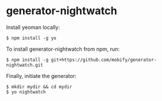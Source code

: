 # generator-nightwatch

Install yeoman locally:

```
$ npm install -g yo
```

To install generator-nightwatch from npm, run:

```
$ npm install -g git+https://github.com/mobify/generator-nightwatch.git
```

Finally, initiate the generator:

```
$ mkdir mydir && cd mydir
$ yo nightwatch
```

